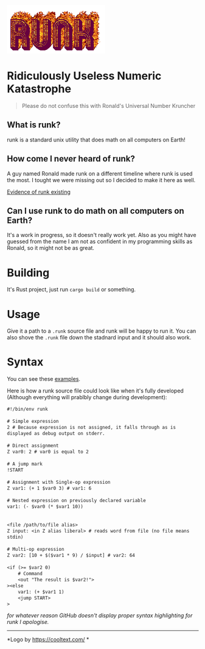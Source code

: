 <img src="logo.gif">

# Ridiculously Useless Numeric Katastrophe

> Please do not confuse this with Ronald's Universal Number Kruncher

## What is runk?
runk is a standard unix utility that does math on all computers on Earth!

## How come I never heard of runk?
A guy named Ronald made runk on a different timeline where runk is used the most.
I tought we were missing out so I decided to make it here as well.

[Evidence of runk existing](https://twitter.com/6thgrade4ever/status/1433519577892327424)

## Can I use runk to do math on all computers on Earth?
It's a work in progress, so it doesn't really work yet. Also as you might have 
guessed from the name I am not as confident in my programming skills as Ronald, 
so it might not be as great.

# Building
It's Rust project, just run `cargo build` or something.

# Usage
Give it a path to a `.runk` source file and runk will be happy to run it.
You can also shove the `.runk` file down the stadnard input 
and it should also work.

# Syntax
You can see these [examples](examples/).

Here is how a runk source file could look like when it's fully developed (Although everything will prablbly change during development):

```runk
#!/bin/env runk

# Simple expression
2 # Because expression is not assigned, it falls through as is displayed as debug output on stderr.

# Direct assignment
Z var0: 2 # var0 is equal to 2

# A jump mark
!START

# Assignment with Single-op expression
Z var1: (+ 1 $var0 3) # var1: 6

# Nested expression on previously declared variable
var1: (- $var0 (* $var1 10))


<file /path/to/file alias>
Z input: <in Z alias liberal> # reads word from file (no file means stdin)

# Multi-op expression
Z var2: [10 + $($var1 * 9) / $input] # var2: 64

<if (>= $var2 0)
    # Command
    <out "The result is $var2!">
><else
    var1: (+ $var1 1)
    <jump START>
>
```

*for whatever reason GitHub doesn't display proper syntax highlighting for runk I apologise.*

* * *

*Logo by https://cooltext.com/ *
